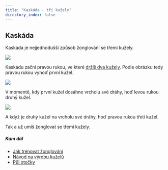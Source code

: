 ```yaml
---
title: "Kaskáda - tři kužely"
directory_index: false
---
```


## Kaskáda


Kaskáda je nejjednodušší způsob žonglování se třemi kužely.

![](img/k/kuzely-3-kaskadaa.png)

Kaskádu začni pravou rukou, ve které <a href="../grip.html" title="Jak držet v jedné ruce dva kužely.">držíš dva kužely</a>. Podle obrázku tedy pravou rukou vyhoď první kužel.

![](img/k/kuzely-3-kaskadab.png)

V momentě, kdy první kužel dosáhne vrcholu své dráhy, hoď levou rukou druhý kužel.

![](img/k/kuzely-3-kaskadac.png)

A když je druhý kužel na vrcholu své dráhy, hoď pravou rukou třetí kužel.


Tak a už umíš žonglovat se třemi kužely.


##### Kam dál

- [Jak trénovat žonglování](/trenink.html "Tipy a triky pro trénink")
- [Návod na výrobu kuželů](/kuzely/vyroba.html "Kužely na žonglování snadno a rychle")
- [Půl otočky](/kuzely/3/pul-otocky.html "Oprava špatných hodů")
